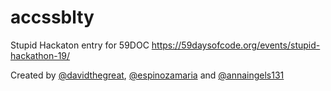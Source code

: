 # accssblty
Stupid Hackaton entry for 59DOC
https://59daysofcode.org/events/stupid-hackathon-19/

Created by [@davidthegreat](https://github.com/davidthegreat), [@espinozamaria](https://github.com/espinozamaria) and [@annaingels131](https://github.com/annaingels131)
